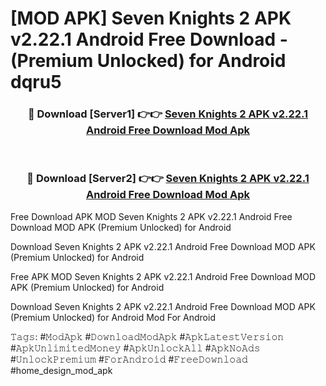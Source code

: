 # [MOD APK] Seven Knights 2 APK v2.22.1 Android Free Download - (Premium Unlocked) for Android dqru5



<div align="center">
<h3>🔴 Download [Server1] 👉👉 <a href="https://momento.my/?title=Seven_Knights_2_APK_v2.22.1_Android_Free_Download">Seven Knights 2 APK v2.22.1 Android Free Download Mod Apk</a></h3><br>

<h3>🔴 Download [Server2] 👉👉 <a href="https://momento.my/?title=Seven_Knights_2_APK_v2.22.1_Android_Free_Download">Seven Knights 2 APK v2.22.1 Android Free Download Mod Apk</a></h3>
</div>



Free Download APK MOD Seven Knights 2 APK v2.22.1 Android Free Download MOD APK (Premium Unlocked) for Android

Download Seven Knights 2 APK v2.22.1 Android Free Download MOD APK (Premium Unlocked) for Android

Free APK MOD Seven Knights 2 APK v2.22.1 Android Free Download MOD APK (Premium Unlocked) for Android

Download Seven Knights 2 APK v2.22.1 Android Free Download MOD APK (Premium Unlocked) for Android Mod For Android

𝚃𝚊𝚐𝚜: #𝙼𝚘𝚍𝙰𝚙𝚔 #𝙳𝚘𝚠𝚗𝚕𝚘𝚊𝚍𝙼𝚘𝚍𝙰𝚙𝚔 #𝙰𝚙𝚔𝙻𝚊𝚝𝚎𝚜𝚝𝚅𝚎𝚛𝚜𝚒𝚘𝚗 #𝙰𝚙𝚔𝚄𝚗𝚕𝚒𝚖𝚒𝚝𝚎𝚍𝙼𝚘𝚗𝚎𝚢 #𝙰𝚙𝚔𝚄𝚗𝚕𝚘𝚌𝚔𝙰𝚕𝚕 #𝙰𝚙𝚔𝙽𝚘𝙰𝚍𝚜 #𝚄𝚗𝚕𝚘𝚌𝚔𝙿𝚛𝚎𝚖𝚒𝚞𝚖 #𝙵𝚘𝚛𝙰𝚗𝚍𝚛𝚘𝚒𝚍 #𝙵𝚛𝚎𝚎𝙳𝚘𝚠𝚗𝚕𝚘𝚊𝚍 #home_design_mod_apk
